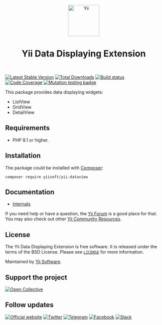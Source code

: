 <p align="center">
    <a href="https://github.com/yiisoft" target="_blank">
        <img src="https://yiisoft.github.io/docs/images/yii_logo.svg" height="100px" alt="Yii">
    </a>
    <h1 align="center">Yii Data Displaying Extension</h1>
    <br>
</p>

[![Latest Stable Version](https://poser.pugx.org/yiisoft/yii-dataview/v/stable.png)](https://packagist.org/packages/yiisoft/yii-dataview)
[![Total Downloads](https://poser.pugx.org/yiisoft/yii-dataview/downloads.png)](https://packagist.org/packages/yiisoft/yii-dataview)
[![Build status](https://github.com/yiisoft/yii-dataview/workflows/build/badge.svg)](https://github.com/yiisoft/yii-dataview/actions?query=workflow%3Abuild)
[![Code Coverage](https://codecov.io/gh/yiisoft/yii-dataview/graph/badge.svg?token=NCRXPFPX59)](https://codecov.io/gh/yiisoft/yii-dataview)
[![Mutation testing badge](https://img.shields.io/endpoint?style=flat&url=https%3A%2F%2Fbadge-api.stryker-mutator.io%2Fgithub.com%2Fyiisoft%2Fyii-dataview%2Fmaster)](https://dashboard.stryker-mutator.io/reports/github.com/yiisoft/yii-dataview/master)

This package provides data displaying widgets:

- ListView
- GridView
- DetailView

## Requirements

- PHP 8.1 or higher.

## Installation

The package could be installed with [Composer](https://getcomposer.org):

```shell
composer require yiisoft/yii-dataview
```

## Documentation

- [Internals](docs/internals.md)

If you need help or have a question, the [Yii Forum](https://forum.yiiframework.com/c/yii-3-0/63) is a good place for
that. You may also check out other [Yii Community Resources](https://www.yiiframework.com/community).

## License

The Yii Data Displaying Extension is free software. It is released under the terms of the BSD License.
Please see [`LICENSE`](./LICENSE.md) for more information.

Maintained by [Yii Software](https://www.yiiframework.com/).

## Support the project

[![Open Collective](https://img.shields.io/badge/Open%20Collective-sponsor-7eadf1?logo=open%20collective&logoColor=7eadf1&labelColor=555555)](https://opencollective.com/yiisoft)

## Follow updates

[![Official website](https://img.shields.io/badge/Powered_by-Yii_Framework-green.svg?style=flat)](https://www.yiiframework.com/)
[![Twitter](https://img.shields.io/badge/twitter-follow-1DA1F2?logo=twitter&logoColor=1DA1F2&labelColor=555555?style=flat)](https://twitter.com/yiiframework)
[![Telegram](https://img.shields.io/badge/telegram-join-1DA1F2?style=flat&logo=telegram)](https://t.me/yii3en)
[![Facebook](https://img.shields.io/badge/facebook-join-1DA1F2?style=flat&logo=facebook&logoColor=ffffff)](https://www.facebook.com/groups/yiitalk)
[![Slack](https://img.shields.io/badge/slack-join-1DA1F2?style=flat&logo=slack)](https://yiiframework.com/go/slack)
